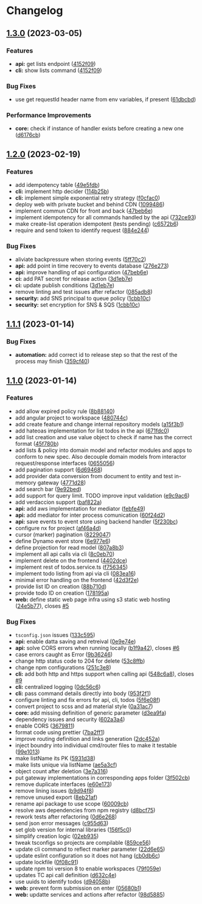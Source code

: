 # Changelog

## [1.3.0](https://github.com/alexx666/clean-arch-todos/compare/clean-arch-v1.2.0...clean-arch-v1.3.0) (2023-03-05)


### Features

* **api:** get lists endpoint ([4152f09](https://github.com/alexx666/clean-arch-todos/commit/4152f092d65799d8881dd9124a59fdb4f1ebec52))
* **cli:** show lists command ([4152f09](https://github.com/alexx666/clean-arch-todos/commit/4152f092d65799d8881dd9124a59fdb4f1ebec52))


### Bug Fixes

* use get requestId header name from env variables, if present ([61dbcbd](https://github.com/alexx666/clean-arch-todos/commit/61dbcbd7f60a4c34161e3d4d7c5dcfc27570e2d7))


### Performance Improvements

* **core:** check if instance of handler exists before creating a new one ([d6176cb](https://github.com/alexx666/clean-arch-todos/commit/d6176cbb74f680031314982f100b1d4545ab766c))

## [1.2.0](https://github.com/alexx666/clean-arch-todos/compare/clean-arch-v1.1.1...clean-arch-v1.2.0) (2023-02-19)


### Features

* add idempotency table ([49e5fdb](https://github.com/alexx666/clean-arch-todos/commit/49e5fdb864c31aefdab434453c28feea1618e807))
* **cli:** implement http decider ([114b25b](https://github.com/alexx666/clean-arch-todos/commit/114b25bf4e29999780e2b2f1918bb1f862ddcb16))
* **cli:** implement simple exponential retry strategy ([f0cfac0](https://github.com/alexx666/clean-arch-todos/commit/f0cfac010d9b11ccb0a49c54a9b0a98f3e5925e4))
* deploy web with private bucket and behind CDN ([1099486](https://github.com/alexx666/clean-arch-todos/commit/109948683dfc710dbd035333fb3a3fea9d7be045))
* implement commun CDN for front and back ([47beb6e](https://github.com/alexx666/clean-arch-todos/commit/47beb6e2a52ab10047115428a68a5bbc22f7ec4d))
* implement idempotency for all commands handled by the api ([732ce93](https://github.com/alexx666/clean-arch-todos/commit/732ce93bbfdab712337f6c7c23b99159c1d2a1c1))
* make create-list operation idempotent (tests pending) ([c6572b6](https://github.com/alexx666/clean-arch-todos/commit/c6572b653df9e09f7d09574bd5272cebc79026d0))
* require and send token to identify request ([884e244](https://github.com/alexx666/clean-arch-todos/commit/884e244800896a1652c0ee62a9cb87b9ed4afc94))


### Bug Fixes

* aliviate backpressure when storing events ([5ff70c2](https://github.com/alexx666/clean-arch-todos/commit/5ff70c2e39a2c31b5c47689f5d50febbaa791398))
* **api:** add point in time recovery to events database ([276e273](https://github.com/alexx666/clean-arch-todos/commit/276e2730b6e6818d171e3d567b5622c268e3209c))
* **api:** improve handling of api configuration ([47beb6e](https://github.com/alexx666/clean-arch-todos/commit/47beb6e2a52ab10047115428a68a5bbc22f7ec4d))
* **ci:** add PAT secret for release action ([3d1eb7e](https://github.com/alexx666/clean-arch-todos/commit/3d1eb7e241aa51d1c04ff8cf56f95cfe8ede8697))
* **ci:** update publish conditions ([3d1eb7e](https://github.com/alexx666/clean-arch-todos/commit/3d1eb7e241aa51d1c04ff8cf56f95cfe8ede8697))
* remove linting and test issues after refactor ([085adb8](https://github.com/alexx666/clean-arch-todos/commit/085adb8d58b68e3994b000f30c9ded71742e862a))
* **security:** add SNS principal to queue policy ([1cbb10c](https://github.com/alexx666/clean-arch-todos/commit/1cbb10cc9bc32b5e3278fcf9747131d2c4f7ed47))
* **security:** set encryption for SNS & SQS ([1cbb10c](https://github.com/alexx666/clean-arch-todos/commit/1cbb10cc9bc32b5e3278fcf9747131d2c4f7ed47))

## [1.1.1](https://github.com/alexx666/clean-arch-todos/compare/clean-arch-v1.1.0...clean-arch-v1.1.1) (2023-01-14)


### Bug Fixes

* **automation:** add correct id to release step so that the rest of the process may finish ([359cf40](https://github.com/alexx666/clean-arch-todos/commit/359cf40222cc3626a6ccc332f1ffe703f786ebbf))

## [1.1.0](https://github.com/alexx666/clean-arch-todos/compare/clean-arch-v1.0.0...clean-arch-v1.1.0) (2023-01-14)


### Features

* add allow expired policy rule ([8b88140](https://github.com/alexx666/clean-arch-todos/commit/8b881404e89750796adade34c29a3e57027593b3))
* add angular project to workspace ([480744c](https://github.com/alexx666/clean-arch-todos/commit/480744c5280790e8e9c47c6398cfb14807b8fbff))
* add create feature and change internal repository models ([a15f3b1](https://github.com/alexx666/clean-arch-todos/commit/a15f3b1f318e976d0d80c53188e32487a47b56b1))
* add hateoas implementation for list todos in the api ([671fdc0](https://github.com/alexx666/clean-arch-todos/commit/671fdc060411d464a97008fa84cdcf3d91da4873))
* add list creation and use value object to check if name has the correct format ([45f780b](https://github.com/alexx666/clean-arch-todos/commit/45f780bb20c4ca945e5b73273597685f56b7456e))
* add lists & policy into domain model and refactor modules and apps to conform to new spec. Also decouple domain models from interactor request/response interfaces ([0655056](https://github.com/alexx666/clean-arch-todos/commit/0655056e360a2fb1913e536b5c200fb2dc4a507b))
* add pagination support ([6d69468](https://github.com/alexx666/clean-arch-todos/commit/6d694685858d0c635e858507c07d5fce7be8c429))
* add provider data conversion from document to entity and test in-memory gateway ([4771d28](https://github.com/alexx666/clean-arch-todos/commit/4771d28c68a4d1c8eb325f9e0ef2ecafd5d2ea9d))
* add search bar ([9e92bed](https://github.com/alexx666/clean-arch-todos/commit/9e92bed179a1e72f1a2774327e7416e108201445))
* add support for query limit. TODO improve input validation ([e9c9ac6](https://github.com/alexx666/clean-arch-todos/commit/e9c9ac6ab83393dc9aa182a1d31a1ac93aaeb194))
* add verdaccion support ([baf822a](https://github.com/alexx666/clean-arch-todos/commit/baf822a32aea7cbf4b9cd0b20902b1ff8bea9989))
* **api:** add aws implementation for mediator ([febfe49](https://github.com/alexx666/clean-arch-todos/commit/febfe49053569a03e16d36d56fa3c9d77b888121))
* **api:** add mediator for inter process comunication ([60f24d2](https://github.com/alexx666/clean-arch-todos/commit/60f24d271ebb07f340908e1d21b6279dc508312b))
* **api:** save events to event store using backend handler ([5f230bc](https://github.com/alexx666/clean-arch-todos/commit/5f230bc0f3250e34b3cf7ecdf662386673ac3e66))
* configure nx for project ([af46a4d](https://github.com/alexx666/clean-arch-todos/commit/af46a4d9c0fbfefc4ae658d3eb5a98fa4af2f7f1))
* cursor (marker) pagination ([8229047](https://github.com/alexx666/clean-arch-todos/commit/82290476b100c3693c0a515666ae21002e5128a5))
* define Dynamo event store ([6e977e6](https://github.com/alexx666/clean-arch-todos/commit/6e977e64fdeb19dcb131c7b451f126f89e687496))
* define projection for read model ([807a8b3](https://github.com/alexx666/clean-arch-todos/commit/807a8b3e78778b69477920d0eb95890eb5b33fa0))
* implement all api calls via cli ([8c0eb70](https://github.com/alexx666/clean-arch-todos/commit/8c0eb70fd5d17ba3e143d8d04159aa75e4ca9a48))
* implement delete on the frontend ([4402dce](https://github.com/alexx666/clean-arch-todos/commit/4402dcefc69a541bcb2c97ad24f061bcea0f1582))
* implement rest of todos.service.ts ([f756345](https://github.com/alexx666/clean-arch-todos/commit/f7563452c9dafb524d1b0d925d99c23ae026c0b7))
* implement todo listing from api via cli ([083ea16](https://github.com/alexx666/clean-arch-todos/commit/083ea16fbc19d7cd1c16c34180e46a474edfcbf0))
* minimal error handling on the frontend ([42d3f2e](https://github.com/alexx666/clean-arch-todos/commit/42d3f2e1acd7c4a0ea1eeebed24e78046b6c1c53))
* provide list ID on creation ([88b710d](https://github.com/alexx666/clean-arch-todos/commit/88b710d6db60fe237de7bd94ee112f9fc3624a32))
* provide todo ID on creation ([178195a](https://github.com/alexx666/clean-arch-todos/commit/178195a11ecccd5e8e09c22751bb3296d9f4608b))
* **web:** define static web page infra using s3 static web hosting ([24e5b77](https://github.com/alexx666/clean-arch-todos/commit/24e5b7715c02a2a2362d35baa97632c8909965ee)), closes [#5](https://github.com/alexx666/clean-arch-todos/issues/5)


### Bug Fixes

* `tsconfig.json` issues ([133c595](https://github.com/alexx666/clean-arch-todos/commit/133c5959cc8c892aa7e97245f01cb8b10e6441a9))
* **api:** enable datta saving and retreival ([0e9e74e](https://github.com/alexx666/clean-arch-todos/commit/0e9e74eb2f2c79a82d5f178e86427be37beb0a4b))
* **api:** solve CORS errors when running locally ([b1f9a42](https://github.com/alexx666/clean-arch-todos/commit/b1f9a4234d9a52d6f43eaadf1246614637a3fa41)), closes [#6](https://github.com/alexx666/clean-arch-todos/issues/6)
* case errors caught as Error ([9b36246](https://github.com/alexx666/clean-arch-todos/commit/9b36246a37367dac24fe813b6791cc3c9762d576))
* change http status code to 204 for delete ([53c8ffb](https://github.com/alexx666/clean-arch-todos/commit/53c8ffb36e97d71ac0633ef860b520ed072054ad))
* change npm configurations ([251c3e8](https://github.com/alexx666/clean-arch-todos/commit/251c3e84506f2ecc0e0184fe9e81c7611819b02e))
* **cli:** add both http and https support when calling api ([548c6a8](https://github.com/alexx666/clean-arch-todos/commit/548c6a834320a962b23859bab78db7e0456600cc)), closes [#9](https://github.com/alexx666/clean-arch-todos/issues/9)
* **cli:** centralized logging ([0dc56c6](https://github.com/alexx666/clean-arch-todos/commit/0dc56c6e0e409966b9878dccc0853cfd169bd6bf))
* **cli:** pass command details directly into body ([953f2f1](https://github.com/alexx666/clean-arch-todos/commit/953f2f1b3cfaa9c3f8d120189e2121f9298aa97b))
* configure linting and fix errors for api, cli, todos ([5f6e08f](https://github.com/alexx666/clean-arch-todos/commit/5f6e08f13163f581daef955e53eedd21339662b3))
* convert project to scss and ad material style ([0a31ac7](https://github.com/alexx666/clean-arch-todos/commit/0a31ac71a3213ece3bb4c38e3c8408a646fe5e69))
* **core:** add missing definition of generic parameter ([d3ea9fa](https://github.com/alexx666/clean-arch-todos/commit/d3ea9faa5ce6c4e4b24721f83ab4971931357d81))
* dependency issues and security ([602a3a4](https://github.com/alexx666/clean-arch-todos/commit/602a3a47f2b98a44666f3f55e643454c8fa25fd4))
* enable CORS ([3679811](https://github.com/alexx666/clean-arch-todos/commit/367981182940e0f08ca21ff631945bde10286cc1))
* format code using prettier ([7ba2ff1](https://github.com/alexx666/clean-arch-todos/commit/7ba2ff151d99e0c08fcd4732eae4740f865fc891))
* improve routing definition and links generation ([2dc452a](https://github.com/alexx666/clean-arch-todos/commit/2dc452aebccb1718ab832c9c6b76cc786b4097b7))
* inject boundry into individual cmd/router files to make it testable ([99e1013](https://github.com/alexx666/clean-arch-todos/commit/99e1013a84e897005cb3c31826ceb7f9467df45b))
* make listName its PK ([5931d38](https://github.com/alexx666/clean-arch-todos/commit/5931d38c73b480ab3bf5e9954405cf80eeaecb47))
* make lists unique via listName ([ae5a3cf](https://github.com/alexx666/clean-arch-todos/commit/ae5a3cfb9ef9f782d486844f154ea5c1b47c64f2))
* object count after deletion ([3e7a316](https://github.com/alexx666/clean-arch-todos/commit/3e7a31650e10ee548edcef064319624c9d5db539))
* put gateway implementations in corresponding apps folder ([3f502cb](https://github.com/alexx666/clean-arch-todos/commit/3f502cbc5f5a525a55ec6e94b1a73e056f139ab2))
* remove duplicate interfaces ([e60e173](https://github.com/alexx666/clean-arch-todos/commit/e60e173d1617549d6a4f5be31567d3b81d799ed3))
* remove lining issues ([b9d94f8](https://github.com/alexx666/clean-arch-todos/commit/b9d94f8b6b9092b048322bcd277fe2e205383100))
* remove unused export ([8eb21af](https://github.com/alexx666/clean-arch-todos/commit/8eb21af6901f29f3acb683f9b1ec7cc68bd8d6c2))
* rename api package to use scope ([60009cb](https://github.com/alexx666/clean-arch-todos/commit/60009cbc0cd1d0b9fed4b850abedb318cd53ce4b))
* resolve aws dependencies from npm registry ([d8bcf75](https://github.com/alexx666/clean-arch-todos/commit/d8bcf75acc2894eab5a037c6b8f55953cf136130))
* rework tests after refactoring ([0d6e268](https://github.com/alexx666/clean-arch-todos/commit/0d6e268829da057abbcd8897a3ee0c9c59d56357))
* send json error messages ([c955d63](https://github.com/alexx666/clean-arch-todos/commit/c955d6312b8702de88c7f4d5ef50cfb0f9c7687a))
* set glob version for internal libraries ([156f5c0](https://github.com/alexx666/clean-arch-todos/commit/156f5c0fecc9a7d2d1c7390fadc324f465a16fe6))
* simplify creation logic ([02eb935](https://github.com/alexx666/clean-arch-todos/commit/02eb935df610b5337b960cce42becfe96fb3de82))
* tweak tsconfigs so projects are compilable ([859ce56](https://github.com/alexx666/clean-arch-todos/commit/859ce562b487eeaf10f5ca1c04edf34847cba23d))
* update cli command to reflect marker parameter ([22d6e65](https://github.com/alexx666/clean-arch-todos/commit/22d6e6576716696a8a41346b6d29c2a0f31305d5))
* update eslint configuration so it does not hang ([cb0db6c](https://github.com/alexx666/clean-arch-todos/commit/cb0db6c3a07ebf6dd1cb5c4887f134cea6188ebc))
* update lockfile ([0f08c91](https://github.com/alexx666/clean-arch-todos/commit/0f08c913eadc69af6acf739dfcbd5c0f2a6f734c))
* update npm toi version 8 to enable workspaces ([79f059e](https://github.com/alexx666/clean-arch-todos/commit/79f059e7be43e66479ac0c4753b2641c4221d4f9))
* updates TC api call definition ([d632c4e](https://github.com/alexx666/clean-arch-todos/commit/d632c4ea5fe8c87e97e1b809f196e1e8e261fdc5))
* use uuids to identify todos ([d94058b](https://github.com/alexx666/clean-arch-todos/commit/d94058b1fa97661b7f0f2ba753d08792e04c6e7a))
* **web:** prevent form submission on enter ([05680b1](https://github.com/alexx666/clean-arch-todos/commit/05680b1496b4889b776230d0799f80f4b2403918))
* **web:** updatte services and actions after refactor ([98d5885](https://github.com/alexx666/clean-arch-todos/commit/98d588513d027b97282f5c7b2ef9a62f6d5b0cec))
